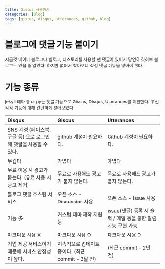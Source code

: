 ```yaml
---
title: Giscus 사용하기
categories: [Blog]
tags: [giscus, disqus, utterances, github, blog]
---
```


#  블로그에 댓글 기능 붙이기
지금껏 네이버 블로그나 벨로그, 티스토리를 사용할 땐 댓글이 있어서 당연히 깃허브 블로그도 있을 줄 알았다.
하지만 없어서 찾아보니 직접 댓글 기능을 넣어야 했다.

# 기능 종류
jekyll 테마 중 cirpy는 댓글 기능으로 Giscus, Disqus, Utterances를 지원한다.
우선 각각 기능에 대해 간단하게 알아보았다.

| Disqus                      | Giscus          | Utterances |
| :--------------------------- | :--------------- | :--------- |
| SNS 계정 (페이스북, 구글 등) 으로 로그인 해 댓글을 사용할 수 있다.       | github 계정이 필요하다.     | Github 계정이 필요하다. |
| 무겁다               | 가볍다   |      가볍다  |
| 무료 이용 시 광고가 붙는다. (유료 사용 시 광고 제거) | 무료로 사용해도 광고가 붙지 않는다. |   무료로 사용해도 광고가 붙지 않는다. |
| 블로그 댓글 호스팅 서비스 | 오픈 소스 - Discussion 사용 | 오픈 소스 - Issue 사용  |
| 기능 多 | 커스텀 테마 제작 지원 등 | issue(댓글) 등록 시 슬랙 / 메일 등을 통한 알림 기능 구현 가능 |
| 마크다운 사용 X | 마크다운 사용 O | 마크다운 사용 O |
| 기업 제공 서비스이기 때문에 서비스 안정성이 높다. | 지속적으로 업데이트 중이다. (최근 commit - 2달 전) | (최근 commit - 2년 전) |